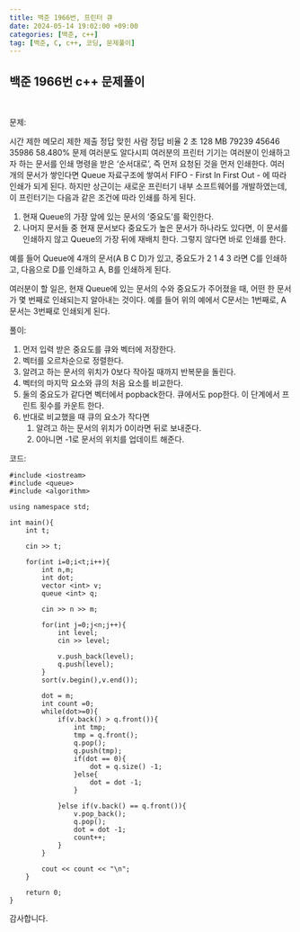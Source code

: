 ```yaml
---
title: 백준 1966번, 프린터 큐
date: 2024-05-14 19:02:00 +09:00
categories: [백준, c++]
tag: [백준, C, c++, 코딩, 문제풀이]
---
```


## 백준 1966번 c++ 문제풀이
<br>

문제:

시간 제한	메모리 제한	제출	정답	맞힌 사람	정답 비율
2 초	128 MB	79239	45646	35986	58.480%
문제
여러분도 알다시피 여러분의 프린터 기기는 여러분이 인쇄하고자 하는 문서를 인쇄 명령을 받은 ‘순서대로’, 즉 먼저 요청된 것을 먼저 인쇄한다. 여러 개의 문서가 쌓인다면 Queue 자료구조에 쌓여서 FIFO - First In First Out - 에 따라 인쇄가 되게 된다. 하지만 상근이는 새로운 프린터기 내부 소프트웨어를 개발하였는데, 이 프린터기는 다음과 같은 조건에 따라 인쇄를 하게 된다.

1. 현재 Queue의 가장 앞에 있는 문서의 ‘중요도’를 확인한다.
2. 나머지 문서들 중 현재 문서보다 중요도가 높은 문서가 하나라도 있다면, 이 문서를 인쇄하지 않고 Queue의 가장 뒤에 재배치 한다. 그렇지 않다면 바로 인쇄를 한다.

예를 들어 Queue에 4개의 문서(A B C D)가 있고, 중요도가 2 1 4 3 라면 C를 인쇄하고, 다음으로 D를 인쇄하고 A, B를 인쇄하게 된다.

여러분이 할 일은, 현재 Queue에 있는 문서의 수와 중요도가 주어졌을 때, 어떤 한 문서가 몇 번째로 인쇄되는지 알아내는 것이다. 예를 들어 위의 예에서 C문서는 1번째로, A문서는 3번째로 인쇄되게 된다.

풀이:

1. 먼저 입력 받은 중요도를 큐와 벡터에 저장한다.
2. 벡터를 오르차순으로 정렬한다.
3. 알려고 하는 문서의 위치가 0보다 작아질 때까지 반복문을 돌린다.
4. 벡터의 마지막 요소와 큐의 처음 요소를 비교한다.
5. 둘의 중요도가 같다면 벡터에서 popback한다. 큐에서도 pop한다. 이 단계에서 프린트 횟수를 카운트 한다.
6. 반대로 비교했을 때 큐의 요소가 작다면 
   1. 알려고 하는 문서의 위치가 0이라면 뒤로 보내준다.
   2. 0아니면 -1로 문서의 위치를 업데이트 해준다.


코드:

    #include <iostream>
    #include <queue>
    #include <algorithm>

    using namespace std;

    int main(){
        int t;
        
        cin >> t;

        for(int i=0;i<t;i++){
            int n,m;
            int dot;
            vector <int> v;
            queue <int> q;

            cin >> n >> m;

            for(int j=0;j<n;j++){
                int level;
                cin >> level;

                v.push_back(level);
                q.push(level);
            }
            sort(v.begin(),v.end());

            dot = m;
            int count =0;
            while(dot>=0){
                if(v.back() > q.front()){
                    int tmp;
                    tmp = q.front();
                    q.pop();
                    q.push(tmp);
                    if(dot == 0){
                        dot = q.size() -1;
                    }else{
                        dot = dot -1;
                    }

                }else if(v.back() == q.front()){
                    v.pop_back();
                    q.pop();
                    dot = dot -1;
                    count++;
                }
            }

            cout << count << "\n";
        }
        
        return 0;
    }

감사합니다.